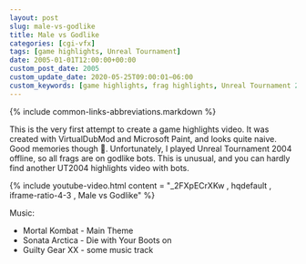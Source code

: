 ```yaml
---
layout: post
slug: male-vs-godlike
title: Male vs Godlike
categories: [cgi-vfx]
tags: [game highlights, Unreal Tournament]
date: 2005-01-01T12:00:00+00:00
custom_post_date: 2005
custom_update_date: 2020-05-25T09:00:01−06:00
custom_keywords: [game highlights, frag highlights, Unreal Tournament 2004, UT2004, Unreal Tournament, UT]
---
```

{% include common-links-abbreviations.markdown %}

This is the very first attempt to create a game highlights video.
It was created with VirtualDubMod and Microsoft Paint, and looks quite naive. Good memories though &#x1f642;.
Unfortunately, I played Unreal Tournament 2004 offline, so all frags are on godlike bots.
This is unusual, and you can hardly find another UT2004 highlights video with bots.

{% include youtube-video.html content = "_2FXpECrXKw , hqdefault , iframe-ratio-4-3 , Male vs Godlike" %}

Music:
* Mortal Kombat - Main Theme
* Sonata Arctica - Die with Your Boots on
* Guilty Gear XX - some music track
